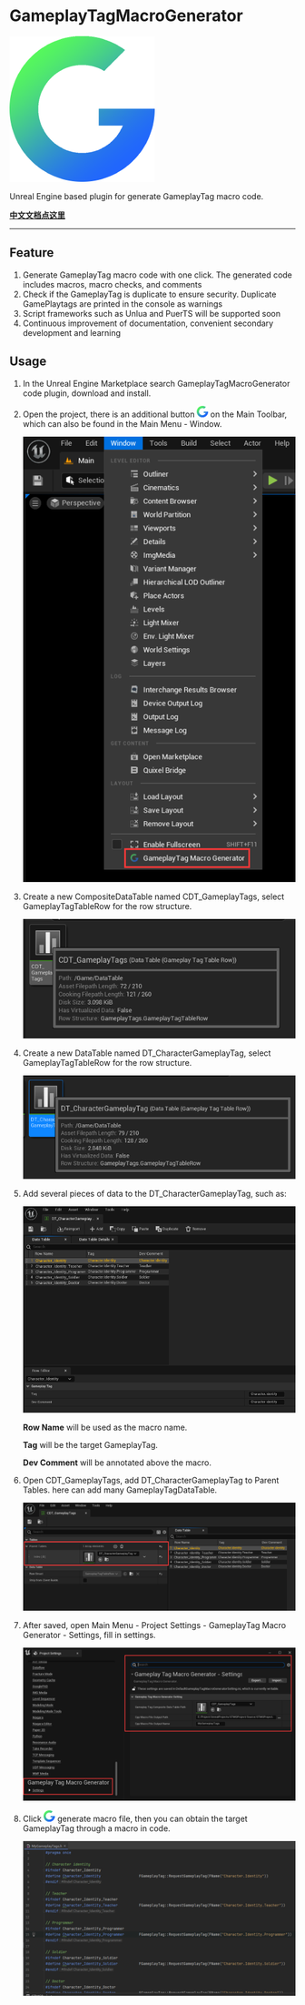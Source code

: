 # GameplayTagMacroGenerator

![Icon256](https://raw.githubusercontent.com/shpz/GameplayTagMacroGenerator/master/images/Icon256.png "LOGO")

Unreal Engine based plugin for generate GameplayTag macro code.

[**中文文档点这里**](https://zhuanlan.zhihu.com/p/617792556)

---------

## Feature
1. Generate GameplayTag macro code with one click. The generated code includes macros, macro checks, and comments
2. Check if the GameplayTag is duplicate to ensure security. Duplicate GamePlaytags are printed in the console as warnings
3. Script frameworks such as Unlua and PuerTS will be supported soon
4. Continuous improvement of documentation, convenient secondary development and learning

## Usage

1. In the Unreal Engine Marketplace search GameplayTagMacroGenerator code plugin, download and install.

2. Open the project, there is an additional button ![Icon20](https://raw.githubusercontent.com/shpz/GameplayTagMacroGenerator/master/images/Icon20.png "LOGO") on the Main Toolbar, which can also be found in the Main Menu - Window.

    ![Screenshot1](https://raw.githubusercontent.com/shpz/GameplayTagMacroGenerator/master/images/Screenshot1.png)

3. Create a new CompositeDataTable named CDT_GameplayTags, select GameplayTagTableRow for the row structure.

    ![Screenshot2](https://raw.githubusercontent.com/shpz/GameplayTagMacroGenerator/master/images/Screenshot2.png)

4. Create a new DataTable named DT_CharacterGameplayTag, select GameplayTagTableRow for the row structure.

    ![Screenshot3](https://raw.githubusercontent.com/shpz/GameplayTagMacroGenerator/master/images/Screenshot3.png)

5. Add several pieces of data to the DT_CharacterGameplayTag, such as:

    ![Screenshot4](https://raw.githubusercontent.com/shpz/GameplayTagMacroGenerator/master/images/Screenshot4.png)

    **Row Name** will be used as the macro name. 

    **Tag** will be the target GameplayTag. 

    **Dev Comment** will be annotated above the macro.

6. Open CDT_GameplayTags, add DT_CharacterGameplayTag to Parent Tables. here can add many GameplayTagDataTable.

    ![Screenshot5](https://raw.githubusercontent.com/shpz/GameplayTagMacroGenerator/master/images/Screenshot5.png)

7. After saved, open Main Menu - Project Settings - GameplayTag Macro Generator - Settings, fill in settings.

    ![Screenshot6](https://raw.githubusercontent.com/shpz/GameplayTagMacroGenerator/master/images/Screenshot6.png)

8. Click ![LOGO](https://raw.githubusercontent.com/shpz/GameplayTagMacroGenerator/master/images/Icon20.png "LOGO") generate macro file, then you can obtain the target GameplayTag through a macro in code.

    ![Screenshot7](https://raw.githubusercontent.com/shpz/GameplayTagMacroGenerator/master/images/Screenshot7.png)
